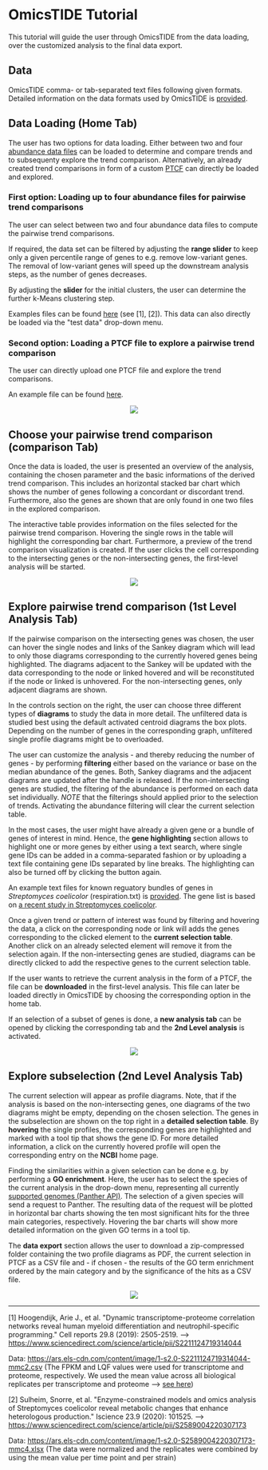 # OmicsTIDE Tutorial
This tutorial will guide the user through OmicsTIDE from the data loading, over the customized analysis to the final data export.

## Data 
OmicsTIDE comma- or tab-separated text files following given formats. Detailed information on the data formats used by OmicsTIDE is [provided](DATAFORMATS.md).

## Data Loading (Home Tab)
The user has two options for data loading. Either between two and four [abundance data files](DATAFORMATS.md/###-Abundance-Data) can be loaded to determine and compare trends and to subsequenty explore the trend comparison. Alternatively, an already created trend comparisons in form of a custom [PTCF](DATAFORMATS.md/###-Pairwise-Trend-Comparison-Format-(PTCF)) can directly be loaded and explored.

### First option: Loading up to four abundance files for pairwise trend comparisons
The user can select between two and four abundance data files to compute the pairwise trend comparisons. 

If required, the data set can be filtered by adjusting the **range slider** to keep only a given percentile range of genes to e.g. remove low-variant genes. The removal of low-variant genes will speed up the downstream analysis steps, as the number of genes decreases. 

By adjusting the **slider** for the initial clusters, the user can determine the further k-Means clustering step. 

Examples files can be found [here](../static/data/) (see [1], [2]). This data can also directly be loaded via the "test data" drop-down menu. 

### Second option: Loading a PTCF file to explore a pairwise trend comparison
The user can directly upload one PTCF file and explore the trend comparisons. 

An example file can be found [here](../static/data/).

<p align="center">
  <img src="../images/Loading_.png" />
</p>

## Choose your pairwise trend comparison (comparison Tab)

Once the data is loaded, the user is presented an overview of the analysis, containing the chosen parameter and the basic informations of the derived trend comparison. This includes an horizontal stacked bar chart which shows the number of genes following a concordant or discordant trend. Furthermore, also the genes are shown that are only found in one two files in the explored comparison. 

The interactive table provides information on the files selected for the pairwise trend comparison. Hovering the single rows in the table will highlight the corresponding bar chart. Furthermore, a preview of the trend comparison visualization is created. If the user clicks the cell corresponding to the intersecting genes or the non-intersecting genes, the first-level analysis will be started.

<p align="center">
  <img src="../images/Overview-.png" />
</p>

## Explore pairwise trend comparison (1st Level Analysis Tab)

If the pairwise comparison on the intersecting genes was chosen, the user can hover the single nodes and links of the Sankey diagram which will lead to only those diagrams corresponding to the currently hovered genes being highlighted. The diagrams adjacent to the Sankey will be updated with the data corresponding to the node or linked hovered and will be reconstituted if the node or linked is unhovered. For the non-intersecting genes, only adjacent diagrams are shown.

In the controls section on the right, the user can choose three different types of **diagrams** to study the data in more detail. The unfiltered data is studied best using the default activated centroid diagrams the box plots. Depending on the number of genes in the corresponding graph, unfiltered single profile diagrams might be to overloaded.

The user can customize the analysis - and thereby reducing the number of genes - by performing **filtering** either based on the variance or base on the median abundance of the genes. Both, Sankey diagrams and the adjacent diagrams are updated after the handle is released. If the non-intersecting genes are studied, the filtering of the abundance is performed on each data set individually. *NOTE* that the filterings should applied prior to the selection of trends. Activating the abundance filtering will clear the current selection table.

In the most cases, the user might have already a given gene or a bundle of genes of interest in mind. Hence, the **gene highlighting** section allows to highlight one or more genes by either using a text search, where single gene IDs can be added in a comma-separated fashion or by uploading a text file containing gene IDs separated by line breaks. The highlighting can also be turned off by clicking the button again.

An example text files for known reguatory bundles of genes in *Streptomyces coelicolor* (respiration.txt) is [provided](../static/data/). The gene list is based on [a recent study in Streptomyces coelicolor](https://www.nature.com/articles/s41598-020-65087-w).

Once a given trend or pattern of interest was found by filtering and hovering the data, a click on the corresponding node or link will adds the genes corresponding to the clicked element to the **current selection table**. Another click on an already selected element will remove it from the selection again. If the non-intersecting genes are studied, diagrams can be directly clicked to add the respective genes to the current selection table.

If the user wants to retrieve the current analysis in the form of a PTCF, the file can be **downloaded** in the first-level analysis. This file can later be loaded directly in OmicsTIDE by choosing the corresponding option in the home tab.

If an selection of a subset of genes is done, a **new analysis tab** can be opened by clicking the corresponding tab and the **2nd Level analysis** is activated. 

<p align="center">
  <img src="../images/First_.png" />
</p>

## Explore subselection (2nd Level Analysis Tab)
The current selection will appear as profile diagrams. Note, that if the analysis is based on the non-intersecting genes, one diagrams of the two diagrams might be empty, depending on the chosen selection. The genes in the subselection are shown on the top right in a **detailed selection table**. By **hovering** the single profiles, the corresponding genes are highlighted and marked with a tool tip that shows the gene ID. For more detailed information, a click on the currently hovered profile will open the corresponding entry on the **NCBI** home page.

Finding the similarities within a given selection can be done e.g. by performing a **GO enrichment**. Here, the user has to select the species of the current analysis in the drop-down menu, representing all currently [supported genomes (Panther API)](http://pantherdb.org/services/oai/pantherdb/supportedgenomes). The selection of a given species will send a request to Panther. The resulting data of the request will be plotted in horizontal bar charts showing the ten most significant hits for the three main categories, respectively. Hovering the bar charts will show more detailed information on the given GO terms in a tool tip.

The **data export** section allows the user to download a zip-compressed folder containing the two profile diagrams as PDF, the current selection in PTCF as a CSV file and - if chosen - the results of the GO term enrichment ordered by the main category and by the significance of the hits as a CSV file. 

<p align="center">
  <img src="../images/Second-.png" />
</p>



---
[1] Hoogendijk, Arie J., et al. "Dynamic transcriptome-proteome correlation networks reveal human myeloid differentiation and neutrophil-specific programming." Cell reports 29.8 (2019): 2505-2519. --> https://www.sciencedirect.com/science/article/pii/S2211124719314044

Data: https://ars.els-cdn.com/content/image/1-s2.0-S2211124719314044-mmc2.csv (The FPKM and LQF values were used for transcriptome and proteome, respectively. We used the mean value across all biological replicates per transcriptome and proteome --> [see here](../static/data/BloodCell))


[2] Sulheim, Snorre, et al. "Enzyme-constrained models and omics analysis of Streptomyces coelicolor reveal metabolic changes that enhance heterologous production." Iscience 23.9 (2020): 101525. --> https://www.sciencedirect.com/science/article/pii/S2589004220307173

Data: https://ars.els-cdn.com/content/image/1-s2.0-S2589004220307173-mmc4.xlsx (The data were normalized and the replicates were combined by using the mean value per time point and per strain)
